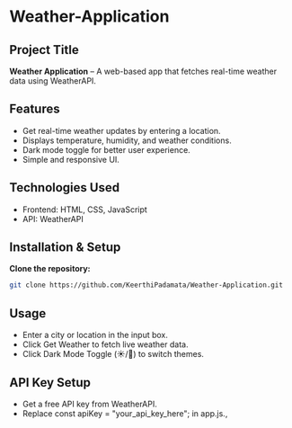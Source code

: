 # **Weather-Application**
## Project Title 
**Weather Application** – A web-based app that fetches real-time weather data using WeatherAPI.

## Features
- Get real-time weather updates by entering a location.
- Displays temperature, humidity, and weather conditions.
- Dark mode toggle for better user experience.
- Simple and responsive UI.
  
## Technologies Used
- Frontend: HTML, CSS, JavaScript
- API: WeatherAPI
## Installation & Setup
**Clone the repository:**
```bash
git clone https://github.com/KeerthiPadamata/Weather-Application.git
```  
## Usage
- Enter a city or location in the input box.
- Click Get Weather to fetch live weather data.
- Click Dark Mode Toggle (☀️/🌙) to switch themes.

## API Key Setup
- Get a free API key from WeatherAPI.
- Replace const apiKey = "your_api_key_here"; in app.js.,
